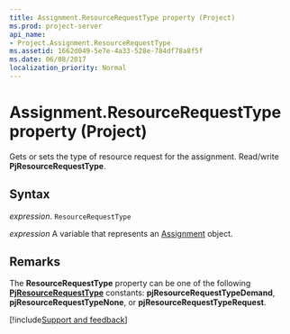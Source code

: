 ```yaml
---
title: Assignment.ResourceRequestType property (Project)
ms.prod: project-server
api_name:
- Project.Assignment.ResourceRequestType
ms.assetid: 1662d049-5e7e-4a33-528e-784df78a8f5f
ms.date: 06/08/2017
localization_priority: Normal
---
```



# Assignment.ResourceRequestType property (Project)

Gets or sets the type of resource request for the assignment. Read/write  **PjResourceRequestType**.


## Syntax

_expression_. `ResourceRequestType`

_expression_ A variable that represents an [Assignment](./Project.Assignment.md) object.


## Remarks

The  **ResourceRequestType** property can be one of the following **[PjResourceRequestType](Project.PjResourceRequestType.md)** constants: **pjResourceRequestTypeDemand**, **pjResourceRequestTypeNone**, or **pjResourceRequestTypeRequest**.

[!include[Support and feedback](~/includes/feedback-boilerplate.md)]